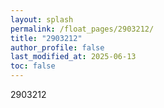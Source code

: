 ```yaml
---
layout: splash
permalink: /float_pages/2903212/
title: "2903212"
author_profile: false
last_modified_at: 2025-06-13
toc: false
---
```

 
2903212
